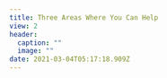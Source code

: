 ```yaml
---
title: Three Areas Where You Can Help
view: 2
header:
  caption: ""
  image: ""
date: 2021-03-04T05:17:18.909Z
---
```

